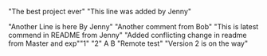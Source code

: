 "The best project ever" 
"This line was added by Jenny" 

"Another Line is here By Jenny"
"Another comment from Bob" 
"This is latest commend in README from Jenny" 
"Added conflicting change in readme from Master and exp""1" 
"2" 
A 
B 
"Remote test" 
"Version 2 is on the way" 
